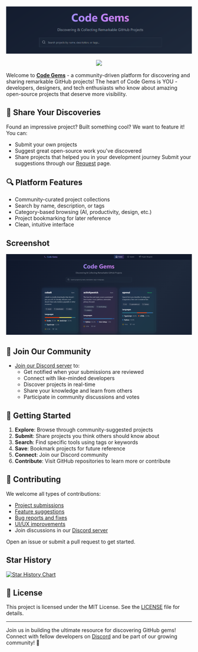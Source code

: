 ![Code Gems Thumbnail](/data/image.png)
<div align="center">
 <a href="https://www.buymeacoffee.com/bebedi">
   <img src="https://img.buymeacoffee.com/button-api/?text=Buy me a coffee&emoji=☕&slug=bebedi&button_colour=FFDD00&font_colour=000000&font_family=Poppins&outline_colour=000000&coffee_colour=ffffff" width="200" />
 </a>
</div>

Welcome to **[Code Gems](https://codegems.xyz)** - a community-driven platform for discovering and sharing remarkable GitHub projects! The heart of Code Gems is YOU - developers, designers, and tech enthusiasts who know about amazing open-source projects that deserve more visibility.

## 🌟 Share Your Discoveries
Found an impressive project? Built something cool? We want to feature it! You can:
- Submit your own projects
- Suggest great open-source work you've discovered
- Share projects that helped you in your development journey
Submit your suggestions through our [Request](https://codegems.xyz/request) page.

## 🔍 Platform Features
- Community-curated project collections
- Search by name, description, or tags
- Category-based browsing (AI, productivity, design, etc.)
- Project bookmarking for later reference
- Clean, intuitive interface

## Screenshot
<div align="center">
<img src="/data/websitescreenshot.png" alt="drawing" width="800"/> 
</div>



## 🤝 Join Our Community
- [Join our Discord server](https://discord.gg/QtnFGDQj5S) to:
  - Get notified when your submissions are reviewed
  - Connect with like-minded developers
  - Discover projects in real-time
  - Share your knowledge and learn from others
  - Participate in community discussions and votes

## 🚀 Getting Started
1. **Explore**: Browse through community-suggested projects
2. **Submit**: Share projects you think others should know about
3. **Search**: Find specific tools using tags or keywords
4. **Save**: Bookmark projects for future reference
5. **Connect**: Join our Discord community
6. **Contribute**: Visit GitHub repositories to learn more or contribute

## 🤝 Contributing
We welcome all types of contributions:
- [Project submissions](https://codegems.xyz/request)
- [Feature suggestions](https://github.com/bebedi15/codegems/issues/new/choose)
- [Bug reports and fixes](https://github.com/bebedi15/codegems/issues/new/choose)
- [UI/UX improvements](https://github.com/bebedi15/codegems/pulls)
- Join discussions in our [Discord server](https://discord.gg/QtnFGDQj5S)

Open an issue or submit a pull request to get started.

## Star History

<a href="https://star-history.com/#bebedi15/codegems&Date">
 <picture>
   <source media="(prefers-color-scheme: dark)" srcset="https://api.star-history.com/svg?repos=bebedi15/codegems&type=Date&theme=dark" />
   <source media="(prefers-color-scheme: light)" srcset="https://api.star-history.com/svg?repos=bebedi15/codegems&type=Date" />
   <img alt="Star History Chart" src="https://api.star-history.com/svg?repos=bebedi15/codegems&type=Date" />
 </picture>
</a>

## 📄 License
This project is licensed under the MIT License. See the [LICENSE](LICENSE) file for details.

---
Join us in building the ultimate resource for discovering GitHub gems! Connect with fellow developers on [Discord](https://discord.gg/QtnFGDQj5S) and be part of our growing community! 💎

